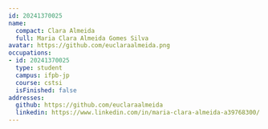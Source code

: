 ```yaml
---
id: 20241370025
name:
  compact: Clara Almeida
  full: Maria Clara Almeida Gomes Silva
avatar: https://github.com/euclaraalmeida.png
occupations:
- id: 20241370025
  type: student
  campus: ifpb-jp
  course: cstsi
  isFinished: false
addresses:
  github: https://github.com/euclaraalmeida
  linkedin: https://www.linkedin.com/in/maria-clara-almeida-a39768300/
---
```

